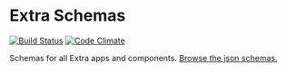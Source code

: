Extra Schemas
========

[![Build Status](https://api.travis-ci.org/wb-apps/extra-schemas.svg)](https://travis-ci.org/wb-apps/extra-schemas)
[![Code Climate](https://codeclimate.com/github/wb-apps/extra-schemas/badges/gpa.svg)](https://codeclimate.com/github/wb-apps/extra-schemas)

Schemas for all Extra apps and components.  [Browse the json schemas.](https://schemas.extra.com/)
